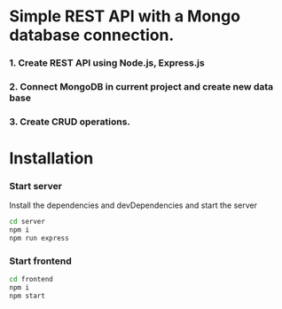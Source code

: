 # Simple REST API with a Mongo database connection.
### 1. Create REST API using Node.js, Express.js
### 2. Connect MongoDB in current project and create new data base
### 3. Create CRUD operations.

# Installation
### Start server
Install the dependencies and devDependencies and start the server
```sh
cd server
npm i
npm run express
```
### Start frontend
```sh
cd frontend
npm i
npm start
```
